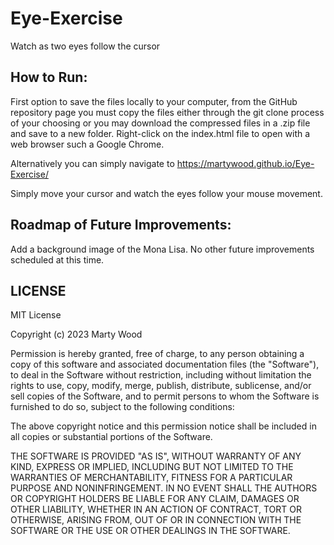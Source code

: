 # Eye-Exercise
Watch as two eyes follow the cursor

## How to Run:
First option to save the files locally to your computer, from the GitHub repository page you must copy the files either through the git clone process of your choosing or you may download the compressed files in a .zip file and save to a new folder.  Right-click on the index.html file to open with a web browser such a Google Chrome.  

Alternatively you can simply navigate to https://martywood.github.io/Eye-Exercise/

Simply move your cursor and watch the eyes follow your mouse movement.

## Roadmap of Future Improvements:
Add a background image of the Mona Lisa.  No other future improvements scheduled at this time.

## LICENSE
MIT License

Copyright (c) 2023 Marty Wood

Permission is hereby granted, free of charge, to any person obtaining a copy
of this software and associated documentation files (the "Software"), to deal
in the Software without restriction, including without limitation the rights
to use, copy, modify, merge, publish, distribute, sublicense, and/or sell
copies of the Software, and to permit persons to whom the Software is
furnished to do so, subject to the following conditions:

The above copyright notice and this permission notice shall be included in all
copies or substantial portions of the Software.

THE SOFTWARE IS PROVIDED "AS IS", WITHOUT WARRANTY OF ANY KIND, EXPRESS OR
IMPLIED, INCLUDING BUT NOT LIMITED TO THE WARRANTIES OF MERCHANTABILITY,
FITNESS FOR A PARTICULAR PURPOSE AND NONINFRINGEMENT. IN NO EVENT SHALL THE
AUTHORS OR COPYRIGHT HOLDERS BE LIABLE FOR ANY CLAIM, DAMAGES OR OTHER
LIABILITY, WHETHER IN AN ACTION OF CONTRACT, TORT OR OTHERWISE, ARISING FROM,
OUT OF OR IN CONNECTION WITH THE SOFTWARE OR THE USE OR OTHER DEALINGS IN THE
SOFTWARE.
